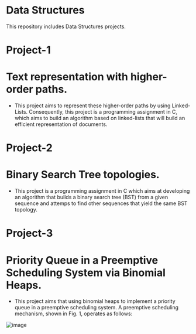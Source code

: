 # Data Structures
  This repository includes Data Structures projects.
  
   # Project-1
   # Text representation with higher-order paths.
   * This project aims to represent these higher-order paths by using 
   Linked-Lists. Consequently, this project is a programming assignment in C, which aims to build an algorithm based on linked-lists that      will build an efficient representation of documents.
   
   # Project-2
   # Binary Search Tree topologies.
   * This project is a programming assignment in C which aims at developing an algorithm that
     builds a binary search tree (BST) from a given sequence and attemps to find other sequences
     that yield the same BST topology.
     
   # Project-3
   # Priority Queue in a Preemptive Scheduling System via Binomial Heaps.
   * This project aims that using binomial heaps to implement a priority queue in a preemptive scheduling system.  A preemptive scheduling    mechanism, shown in Fig. 1, operates as follows:
   
   
   ![image](https://drive.google.com/uc?export=view&id=11zespD-aFab0DwY9UaEyjbwNVvktduSb)
   
   
   
                                             
